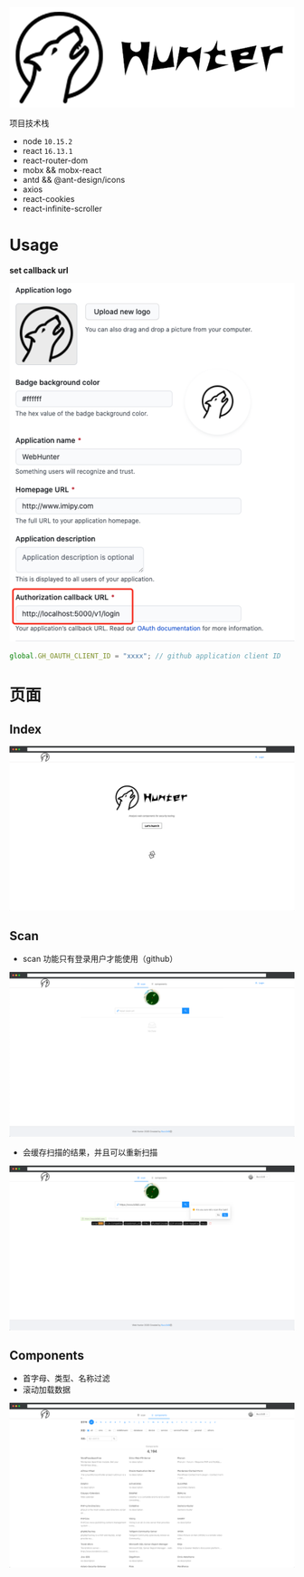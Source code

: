 ![](./src/assets/images/hunter.png)

项目技术栈

- node `10.15.2`
- react `16.13.1`
- react-router-dom
- mobx && mobx-react
- antd && @ant-design/icons
- axios
- react-cookies
- react-infinite-scroller

# Usage
**set callback url**

![](./docs/github-applications-setting.png)
```js
global.GH_OAUTH_CLIENT_ID = "xxxx"; // github application client ID
```

# 页面

## Index

![](./docs/index.png)

## Scan

- scan 功能只有登录用户才能使用（github）

![](./docs/scan.png)

- 会缓存扫描的结果，并且可以重新扫描

![](./docs/scan-demo.png)

## Components

- 首字母、类型、名称过滤
- 滚动加载数据

![](./docs/components.png)
